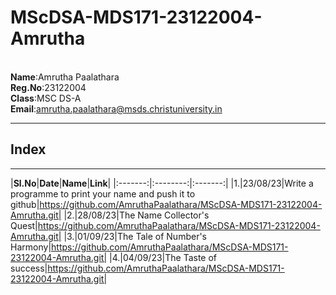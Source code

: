 # MScDSA-MDS171-23122004-Amrutha
 <br>**Name**:Amrutha Paalathara 
 <br> **Reg.No**:23122004  
 **Class**:MSC DS-A  
 **Email**:amrutha.paalathara@msds.christuniversity.in
 ******
 ## Index
 *****
 |**Sl.No**|**Date**|**Name**|**Link**|
 |:-------:|:--------:|:-------:|
 |1.|23/08/23|Write a programme to print your name and push it to github|https://github.com/AmruthaPaalathara/MScDSA-MDS171-23122004-Amrutha.git|
 |2.|28/08/23|The Name Collector's Quest|https://github.com/AmruthaPaalathara/MScDSA-MDS171-23122004-Amrutha.git|
 |3.|01/09/23|The Tale of Number's Harmony|https://github.com/AmruthaPaalathara/MScDSA-MDS171-23122004-Amrutha.git|
 |4.|04/09/23|The Taste of success|https://github.com/AmruthaPaalathara/MScDSA-MDS171-23122004-Amrutha.git|